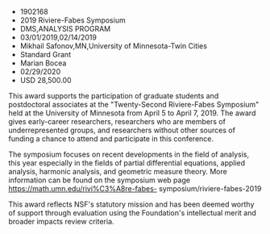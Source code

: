 
* 1902168
* 2019 Riviere-Fabes Symposium
* DMS,ANALYSIS PROGRAM
* 03/01/2019,02/14/2019
* Mikhail Safonov,MN,University of Minnesota-Twin Cities
* Standard Grant
* Marian Bocea
* 02/29/2020
* USD 28,500.00

This award supports the participation of graduate students and postdoctoral
associates at the "Twenty-Second Riviere-Fabes Symposium" held at the University
of Minnesota from April 5 to April 7, 2019. The award gives early-career
researchers, researchers who are members of underrepresented groups, and
researchers without other sources of funding a chance to attend and participate
in this conference.

The symposium focuses on recent developments in the field of analysis, this year
especially in the fields of partial differential equations, applied analysis,
harmonic analysis, and geometric measure theory. More information can be found
on the symposium web page https://math.umn.edu/rivi%C3%A8re-fabes-
symposium/riviere-fabes-2019

This award reflects NSF's statutory mission and has been deemed worthy of
support through evaluation using the Foundation's intellectual merit and broader
impacts review criteria.
